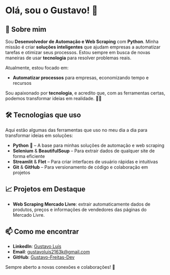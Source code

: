 # Olá, sou o Gustavo! 👋

## 🚀 Sobre mim
Sou **Desenvolvedor de Automação e Web Scraping** com **Python**. Minha missão é criar **soluções inteligentes** que ajudam empresas a automatizar tarefas e otimizar seus processos. Estou sempre em busca de novas maneiras de usar **tecnologia** para resolver problemas reais.

Atualmente, estou focado em:
- **Automatizar processos** para empresas, economizando tempo e recursos
  
Sou apaixonado por **tecnologia**, e acredito que, com as ferramentas certas, podemos transformar ideias em realidade. 🧠💡

## 🛠️ Tecnologias que uso
Aqui estão algumas das ferramentas que uso no meu dia a dia para transformar ideias em soluções:
- **Python** 🐍 – A base para minhas soluções de automação e web scraping
- **Selenium** & **BeautifulSoup** – Para extrair dados de qualquer site de forma eficiente
- **Streamlit** & **Flet** – Para criar interfaces de usuário rápidas e intuitivas
- **Git** & **GitHub** – Para versionamento de código e colaboração em projetos

## 📈 Projetos em Destaque
- **Web Scraping Mercado Livre**: extrair automaticamente dados de produtos, preços e informações de vendedores das páginas do Mercado Livre.

## 📫 Como me encontrar
- **LinkedIn**: [Gustavo Luís](https://www.linkedin.com/in/gustavo-lu%C3%ADs-50448b234?utm_source=share&utm_campaign=share_via&utm_content=profile&utm_medium=android_app )
- **Email**: gustavoluis2163k@gmail.com
- **GitHub**: [Gustavo-Freitas-Dev](https://github.com/Gustavo-Freitas-Dev)

Sempre aberto a novas conexões e colaborações! 🚀
